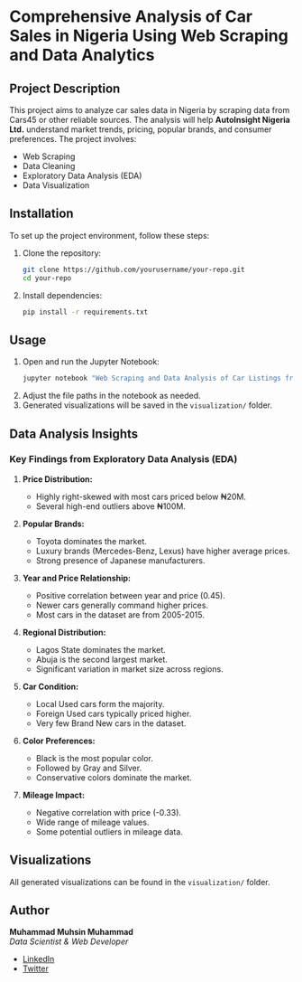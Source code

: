 # Comprehensive Analysis of Car Sales in Nigeria Using Web Scraping and Data Analytics

## Project Description
This project aims to analyze car sales data in Nigeria by scraping data from Cars45 or other reliable sources. The analysis will help **AutoInsight Nigeria Ltd.** understand market trends, pricing, popular brands, and consumer preferences. The project involves:
- Web Scraping
- Data Cleaning
- Exploratory Data Analysis (EDA)
- Data Visualization

## Installation
To set up the project environment, follow these steps:

1. Clone the repository:
   ```sh
   git clone https://github.com/yourusername/your-repo.git
   cd your-repo
   ```

2. Install dependencies:
   ```sh
   pip install -r requirements.txt
   ```

## Usage
1. Open and run the Jupyter Notebook:
   ```sh
   jupyter notebook "Web Scraping and Data Analysis of Car Listings from Cars45.com.ipynb"
   ```
2. Adjust the file paths in the notebook as needed.
3. Generated visualizations will be saved in the `visualization/` folder.

## Data Analysis Insights
### Key Findings from Exploratory Data Analysis (EDA)
1. **Price Distribution:**
   - Highly right-skewed with most cars priced below ₦20M.
   - Several high-end outliers above ₦100M.

2. **Popular Brands:**
   - Toyota dominates the market.
   - Luxury brands (Mercedes-Benz, Lexus) have higher average prices.
   - Strong presence of Japanese manufacturers.

3. **Year and Price Relationship:**
   - Positive correlation between year and price (0.45).
   - Newer cars generally command higher prices.
   - Most cars in the dataset are from 2005-2015.

4. **Regional Distribution:**
   - Lagos State dominates the market.
   - Abuja is the second largest market.
   - Significant variation in market size across regions.

5. **Car Condition:**
   - Local Used cars form the majority.
   - Foreign Used cars typically priced higher.
   - Very few Brand New cars in the dataset.

6. **Color Preferences:**
   - Black is the most popular color.
   - Followed by Gray and Silver.
   - Conservative colors dominate the market.

7. **Mileage Impact:**
   - Negative correlation with price (-0.33).
   - Wide range of mileage values.
   - Some potential outliers in mileage data.

## Visualizations
All generated visualizations can be found in the `visualization/` folder.

## Author
**Muhammad Muhsin Muhammad**  
*Data Scientist & Web Developer*  
- [LinkedIn](https://www.linkedin.com/in/muhsinmuhammad/)
- [Twitter](https://x.com/DataPeritus)
